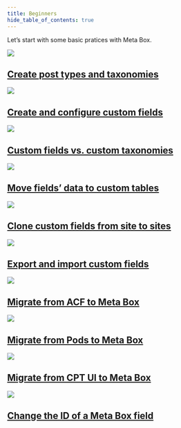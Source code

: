 ```yaml
---
title: Beginners
hide_table_of_contents: true
---
```


Let’s start with some basic pratices with Meta Box.

<div className="category_wrap">
	<div className="tutorials_category tutorials_category--new">
		<div className="items">
			<a href="/tutorials/create-custom-post-type-taxonomies/">
				<img src="/tutorials/beginners-1.png"/>
				<h2 class="items_titles">Create post types and taxonomies</h2>
			</a>
		</div>
		<div className="items">
			<a href="/tutorials/create-custom-fields/">
				<img src="/tutorials/beginners-2.png"/>
				<h2 class="items_titles">Create and configure custom fields</h2>
			</a>
		</div>
		<div className="items">
			<a href="/tutorials/custom-fields-vs-taxonomies/">
				<img src="/tutorials/beginners-3.png"/>
				<h2 class="items_titles">Custom fields vs. custom taxonomies</h2>
			</a>
		</div>
		<div className="items">
			<a href="/tutorials/move-data-to-custom-tables/">
				<img src="/tutorials/beginners-4.png"/>
				<h2 class="items_titles">Move fields’ data to custom tables</h2>
			</a>
		</div>
		<div className="items">
			<a href="/tutorials/copy-custom-fields/">
				<img src="/tutorials/beginners-5.png"/>
				<h2 class="items_titles">Clone custom fields from site to sites</h2>
			</a>
		</div>
		<div className="items">
			<a href="/tutorials/export-import-custom-fields-meta-box-builder/">
				<img src="/tutorials/beginners-6.png"/>
				<h2 class="items_titles">Export and import custom fields</h2>
			</a>
		</div>
		<div className="items">
			<a href="/tutorials/migrate-data-acf-to-meta-box/">
				<img src="/tutorials/beginners-7.png"/>
				<h2 class="items_titles">Migrate from ACF to Meta Box</h2>
			</a>
		</div>
		<div className="items">
			<a href="/tutorials/migrate-pods-to-meta-box/">
				<img src="/tutorials/beginners-8.png"/>
				<h2 class="items_titles">Migrate from Pods to Meta Box</h2>
			</a>
		</div>
		<div className="items">
			<a href="/tutorials/cpt-ui-to-meta-box/">
				<img src="/tutorials/beginners-9.png"/>
				<h2 class="items_titles">Migrate from CPT UI to Meta Box</h2>
			</a>
		</div>
		<div className="items">
			<a href="/tutorials/change-id-meta-box-field/">
				<img src="/tutorials/beginners-10.png"/>
				<h2 class="items_titles">Change the ID of a Meta Box field</h2>
			</a>
		</div>
	</div>
</div>
